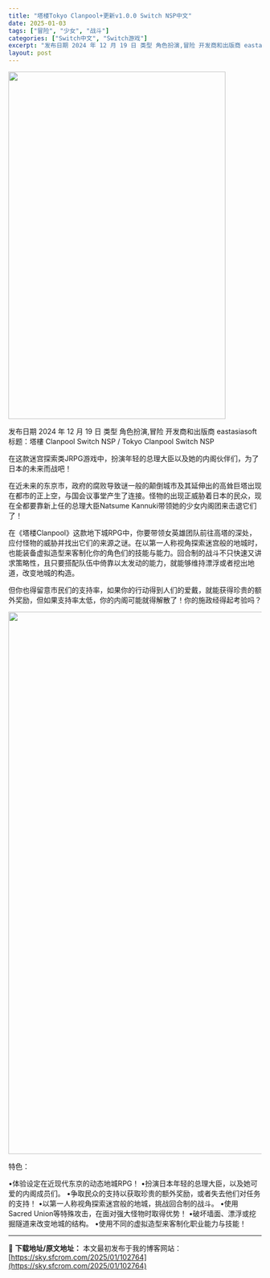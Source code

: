 ```yaml
---
title: "塔楼Tokyo Clanpool+更新v1.0.0 Switch NSP中文"
date: 2025-01-03
tags: ["冒险", "少女", "战斗"]
categories: ["Switch中文", "Switch游戏"]
excerpt: "发布日期 2024 年 12 月 19 日 类型 角色扮演,冒险 开发商和出版商 eastasiasoft 标题：塔樓 Clanpool Switch NSP / Tokyo Clanpool Switch NSP 在这款迷宫探索类JRPG游戏中，扮演年轻的总理大臣以及她的内阁伙伴们，为了日本的未来&hellip;"
layout: post
---
```


<img class="aligncenter size-full wp-image-102766" src="https://sky.sfcrom.com/wp-content/uploads/2025/01/2025010302571988.webp" alt="" width="432" height="692" />

发布日期 2024 年 12 月 19 日
类型 角色扮演,冒险
开发商和出版商 eastasiasoft
标题：塔樓 Clanpool Switch NSP / Tokyo Clanpool Switch NSP

在这款迷宫探索类JRPG游戏中，扮演年轻的总理大臣以及她的内阁伙伴们，为了日本的未来而战吧！

在近未来的东京市，政府的腐败导致谜一般的颠倒城市及其延伸出的高耸巨塔出现在都市的正上空，与国会议事堂产生了连接。怪物的出现正威胁着日本的民众，现在全都要靠新上任的总理大臣Natsume Kannuki带领她的少女内阁团来击退它们了！

在《塔楼Clanpool》这款地下城RPG中，你要带领女英雄团队前往高塔的深处，应付怪物的威胁并找出它们的来源之谜。在以第一人称视角探索迷宫般的地城时，也能装备虚拟造型来客制化你的角色们的技能与能力。回合制的战斗不只快速又讲求策略性，且只要搭配队伍中倚靠以太发动的能力，就能够维持漂浮或者挖出地道，改变地城的构造。

但你也得留意市民们的支持率，如果你的行动得到人们的爱戴，就能获得珍贵的额外奖励，但如果支持率太低，你的内阁可能就得解散了！你的施政经得起考验吗？

<img class="aligncenter size-full wp-image-102765" src="https://sky.sfcrom.com/wp-content/uploads/2025/01/2025010302571836.webp" alt="" width="1920" height="1080" />

特色：

•体验设定在近现代东京的动态地城RPG！
•扮演日本年轻的总理大臣，以及她可爱的内阁成员们。
•争取民众的支持以获取珍贵的额外奖励，或者失去他们对任务的支持！
•以第一人称视角探索迷宫般的地城，挑战回合制的战斗。
•使用Sacred Union等特殊攻击，在面对强大怪物时取得优势！
•破坏墙面、漂浮或挖掘隧道来改变地城的结构。
•使用不同的虚拟造型来客制化职业能力与技能！

---
📖 **下载地址/原文地址：** 本文最初发布于我的博客网站：[https://sky.sfcrom.com/2025/01/102764](https://sky.sfcrom.com/2025/01/102764)
